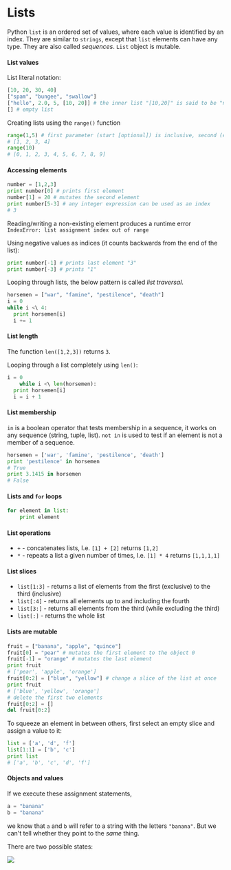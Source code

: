 Lists
=====

Python `list` is an ordered set of values, where each value is identified by an index. They are similar to `strings`, except that `list` elements can have any type. They are also called *sequences*. `List` object is mutable.

#### List values

List literal notation:

```Python
[10, 20, 30, 40] 
["spam", "bungee", "swallow"]
["hello", 2.0, 5, [10, 20]] # the inner list "[10,20]" is said to be "nested"
[] # empty list
```

Creating lists using the `range()` function

```Python
range(1,5) # first parameter (start [optional]) is inclusive, second (end) is exclusive
# [1, 2, 3, 4]
range(10)
# [0, 1, 2, 3, 4, 5, 6, 7, 8, 9]
```

#### Accessing elements

```Python
number = [1,2,3]
print number[0] # prints first element
number[1] = 20 # mutates the second element
print number[5-3] # any integer expression can be used as an index
# 3
```

Reading/writing a non-existing element produces a runtime error `IndexError: list assignment index out of range`

Using negative values as indices (it counts backwards from the end of the list):

```Python
print number[-1] # prints last element "3"
print number[-3] # prints "1"
```

Looping through lists, the below pattern is called *list traversal*.

```Python
horsemen = ["war", "famine", "pestilence", "death"] 
i = 0 
while i <\ 4: 
  print horsemen[i] 
  i += 1 
```

#### List length

The function `len([1,2,3])` returns `3`.

Looping through a list completely using `len()`:

```Python
i = 0 
    while i <\ len(horsemen): 
  print horsemen[i] 
  i = i + 1
```

#### List membership

`in` is a boolean operator that tests membership in a sequence, it works on any sequence (string, tuple, list). `not in` is used to test if an element is not a member of a sequence.

```Python
horsemen = ['war', 'famine', 'pestilence', 'death']
print 'pestilence' in horsemen
# True
print 3.1415 in horsemen
# False
```

#### Lists and `for` loops

```Python
for element in list:
    print element
```

#### List operations

* `+` - concatenates lists, I.e. `[1] + [2]` returns `[1,2]`
* `*` - repeats a list a given number of times, I.e. `[1] * 4` returns `[1,1,1,1]`

#### List slices

* `list[1:3]` - returns a list of elements from the first (exclusive) to the third (inclusive)
* `list[:4]` - returns all elements up to and including the fourth
* `list[3:]` - returns all elements from the third (while excluding the third)
* `list[:]` - returns the whole list

#### Lists are mutable

```Python
fruit = ["banana", "apple", "quince"] 
fruit[0] = "pear" # mutates the first element to the object 0
fruit[-1] = "orange" # mutates the last element
print fruit 
# ['pear', 'apple', 'orange']
fruit[0:2] = ["blue", "yellow"] # change a slice of the list at once
print fruit
# ['blue', 'yellow', 'orange']
# delete the first two elements
fruit[0:2] = [] 
del fruit[0:2]
```

To squeeze an element in between others, first select an empty slice and assign a value to it:

```Python
list = ['a', 'd', 'f']
list[1:1] = ['b', 'c']
print list
# ['a', 'b', 'c', 'd', 'f']
```

#### Objects and values

If we execute these assignment statements,

```Python
a = "banana"
b = "banana"
```

we know that `a` and `b` will refer to a string with the letters `"banana"`. But we can't tell whether they point to the *same* thing.

There are two possible states:

![](http://dl.dropbox.com/u/31042440/name-object-assignment)
